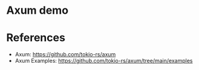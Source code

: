 Axum demo
==============

# References

* Axum: https://github.com/tokio-rs/axum
* Axum Examples: https://github.com/tokio-rs/axum/tree/main/examples
